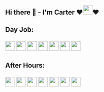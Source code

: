 ## Hi there 👋 - I'm Carter :heart:<img src='https://cdn.jsdelivr.net/gh/devicons/devicon@latest/icons/neovim/neovim-original.svg' width="30em">:heart:




<!--
**idlecore/idlecore** is a ✨ _special_ ✨ repository because its `README.md` (this file) appears on your GitHub profile.

Here are some ideas to get you started:

- 🔭 I’m currently working on ...
- 🌱 I’m currently learning ...
- 👯 I’m looking to collaborate on ...
- 🤔 I’m looking for help with ...
- 💬 Ask me about ...
- 📫 How to reach me: ...
- 😄 Pronouns: ...
- ⚡ Fun fact: ...
-->
<h2>
  Day Job:
  <br/><br/>
  <div>
    <img src='https://cdn.jsdelivr.net/gh/devicons/devicon@latest/icons/embeddedc/embeddedc-original.svg' width="30em">
    <img src='https://cdn.jsdelivr.net/gh/devicons/devicon@latest/icons/c/c-plain.svg' width="30em">
    <img src='https://cdn.jsdelivr.net/gh/devicons/devicon@latest/icons/cplusplus/cplusplus-plain.svg' width="30em">
    <img src='https://cdn.jsdelivr.net/gh/devicons/devicon@latest/icons/python/python-plain.svg' width="30em">
    <img src='https://cdn.jsdelivr.net/gh/devicons/devicon@latest/icons/cmake/cmake-plain.svg' width="30em">
    <img src='https://cdn.jsdelivr.net/gh/devicons/devicon@latest/icons/linux/linux-original.svg' width="30em">
    <img src='https://cdn.jsdelivr.net/gh/devicons/devicon@latest/icons/aarch64/aarch64-original.svg' width="30em">
  </div>
</h2>

<h2>
  After Hours:
  <br/><br/>
  <div>
    <img src='https://cdn.jsdelivr.net/gh/devicons/devicon@latest/icons/clojure/clojure-original.svg' width="30em">
    <img src='https://cdn.jsdelivr.net/gh/devicons/devicon@latest/icons/clojurescript/clojurescript-plain.svg' width="30em">
    <img src='https://cdn.jsdelivr.net/gh/devicons/devicon@latest/icons/haskell/haskell-original.svg' width="30em">
    <img src='https://cdn.jsdelivr.net/gh/devicons/devicon@latest/icons/svelte/svelte-original.svg' width="30em">
    <img src='https://cdn.jsdelivr.net/gh/devicons/devicon@latest/icons/tailwindcss/tailwindcss-original.svg' width="30em">
    <img src='https://cdn.jsdelivr.net/gh/devicons/devicon@latest/icons/rust/rust-original.svg' width="30em">
    <img src='https://cdn.jsdelivr.net/gh/devicons/devicon@latest/icons/pytorch/pytorch-original.svg' width="30em">
  </div>
</h2>



<!--
<div align="center">
  <img src="https://github-readme-stats.vercel.app/api?username=idlecore&show_icons=true&theme=radical&hide_border=true&hide_rank=true" style="display: block;" />
</div>
<div align="center">
  <img src="https://github-readme-stats.vercel.app/api/top-langs/?username=idlecore&theme=radical&hide_border=true" style="display: block;" />
</div>
-->

